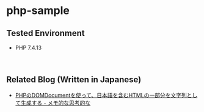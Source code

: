 # php-sample

## Tested Environment

- PHP 7.4.13

　  

## Related Blog (Written in Japanese)

- [PHPのDOMDocumentを使って、日本語を含むHTMLの一部分を文字列として生成する - メモ的な思考的な](https://thinkami.hatenablog.com/entry/2020/11/26/234048)